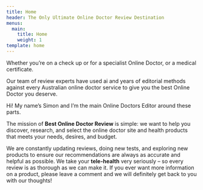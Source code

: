 ```yaml
---
title: Home
header: The Only Ultimate Online Doctor Review Destination
menus:
  main:
    title: Home
    weight: 1
template: home
---
```

Whether you’re on a check up or for a specialist Online Doctor, or a medical certificate.

Our team of review experts have used ai and years of editorial methods against every Australian online doctor service to give you the best Online Doctor you deserve.

Hi! My name’s Simon and I’m the main Online Doctors Editor around these parts.

The mission of **Best Online Doctor Review** is simple: we want to help you discover, research, and select the online doctor site and health  products that meets your needs, desires, and budget. 

We are constantly updating reviews, doing new tests, and exploring new products to ensure our recommendations are always as accurate and helpful as possible. We take your **tele-health** very seriously – so every review is as thorough as we can make it.  If you ever want more information on a product, please leave a comment and we will definitely get back to you with our thoughts!